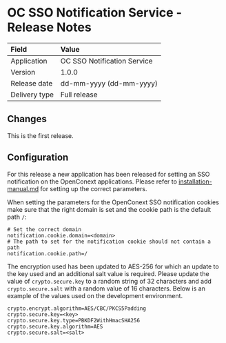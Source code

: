 # OC SSO Notification Service - Release Notes

| Field                     | Value                       |
|:--------------------------|:----------------------------|
| Application               | OC SSO Notification Service |
| Version                   | 1.0.0                       |
| Release date              | dd-mm-yyyy (dd-mm-yyyy)     |
| Delivery type             | Full release                |

## Changes

This is the first release.

## Configuration

For this release a new application has been released for setting an SSO notification on the OpenConext applications.
Please refer to [installation-manual.md](../installation-manual.md) for setting up the correct parameters.

When setting the parameters for the OpenConext SSO notification cookies make sure that the right domain is set and the
cookie path is the default path `/`:

    # Set the correct domain
    notification.cookie.domain=<domain>
    # The path to set for the notification cookie should not contain a path
    notification.cookie.path=/

The encryption used has been updated to AES-256 for which an update to the key used and an 
additional salt value is required. Please update the value of `crypto.secure.key` to a 
random string of 32 characters and add `crypto.secure.salt` with a random value of
16 characters. Below is an example of the values used on the development environment.

    crypto.encrypt.algorithm=AES/CBC/PKCS5Padding
    crypto.secure.key=<key>
    crypto.secure.key.type=PBKDF2WithHmacSHA256
    crypto.secure.key.algorithm=AES
    crypto.secure.salt=<salt>

